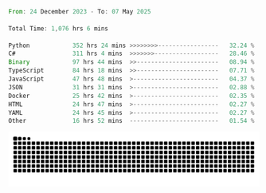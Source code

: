 <!--START_SECTION:waka-->

```rust
From: 24 December 2023 - To: 07 May 2025

Total Time: 1,076 hrs 6 mins

Python            352 hrs 24 mins >>>>>>>>-----------------   32.24 %
C#                311 hrs 4 mins  >>>>>>>------------------   28.46 %
Binary            97 hrs 44 mins  >>-----------------------   08.94 %
TypeScript        84 hrs 18 mins  >>-----------------------   07.71 %
JavaScript        47 hrs 48 mins  >------------------------   04.37 %
JSON              31 hrs 31 mins  >------------------------   02.88 %
Docker            25 hrs 42 mins  >------------------------   02.35 %
HTML              24 hrs 47 mins  >------------------------   02.27 %
YAML              24 hrs 45 mins  >------------------------   02.27 %
Other             16 hrs 52 mins  -------------------------   01.54 %
```

<!--END_SECTION:waka-->


<picture>
  <source media="(prefers-color-scheme: dark)" srcset="https://raw.githubusercontent.com/jeerawut97/jeerawut97/output/github-contribution-grid-snake.svg">
  <img alt="github contribution grid snake animation" src="https://raw.githubusercontent.com/jeerawut97/jeerawut97/output/github-contribution-grid-snake.svg">
</picture>
